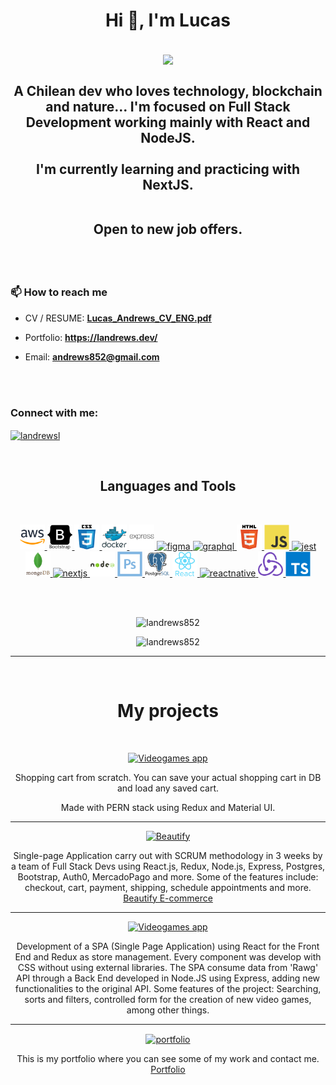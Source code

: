 

<h1 align="center">Hi 👋, I'm Lucas</h1></br>

<div align="center">
<img src="https://raw.githubusercontent.com/abhisheknaiidu/abhisheknaiidu/master/code.gif" width="355px" align="center"/>
</div>
  
<div >

<h2 align="center">A Chilean dev who loves technology, blockchain and nature... I'm focused on Full Stack Development working mainly with React and NodeJS. 
  
</br>
</br>
I'm currently learning and practicing with NextJS.
</br>
</br>

Open to new job offers.
</h2>

</div>

</br>
</br>

<h3>📫 How to reach me</h3>

- CV / RESUME: <a href="https://landrews.dev/Docs/CV_Lucas_Andrews_ENG.pdf" target="blank" rel="noreferrer">**Lucas_Andrews_CV_ENG.pdf**<a/>

- Portfolio: **https://landrews.dev/**

- Email: **andrews852@gmail.com**
  
</br>
</br>

<h3 align="left">Connect with me:</h3>
<p align="left">
<a href="https://linkedin.com/in/landrewsl" target="_blank" rel="noreferrer"><img align="center" src="https://raw.githubusercontent.com/rahuldkjain/github-profile-readme-generator/master/src/images/icons/Social/linked-in-alt.svg" alt="landrewsl" height="30" width="40" /></a>
</p>

</br>

<h2 align="center">Languages and Tools</h2>
</br>
<p align="center"> <a href="https://aws.amazon.com" target="_blank" rel="noreferrer"> <img src="https://raw.githubusercontent.com/devicons/devicon/master/icons/amazonwebservices/amazonwebservices-original-wordmark.svg" alt="aws" width="40" height="40"/> </a> <a href="https://getbootstrap.com" target="_blank" rel="noreferrer"> <img src="https://raw.githubusercontent.com/devicons/devicon/master/icons/bootstrap/bootstrap-plain-wordmark.svg" alt="bootstrap" width="40" height="40"/> </a> <a href="https://www.w3schools.com/css/" target="_blank" rel="noreferrer"> <img src="https://raw.githubusercontent.com/devicons/devicon/master/icons/css3/css3-original-wordmark.svg" alt="css3" width="40" height="40"/> </a> <a href="https://www.docker.com/" target="_blank" rel="noreferrer"> <img src="https://raw.githubusercontent.com/devicons/devicon/master/icons/docker/docker-original-wordmark.svg" alt="docker" width="40" height="40"/> </a> <a href="https://expressjs.com" target="_blank" rel="noreferrer"> <img src="https://raw.githubusercontent.com/devicons/devicon/master/icons/express/express-original-wordmark.svg" alt="express" width="40" height="40"/> </a> <a href="https://www.figma.com/" target="_blank" rel="noreferrer"> <img src="https://www.vectorlogo.zone/logos/figma/figma-icon.svg" alt="figma" width="40" height="40"/> </a> <a href="https://graphql.org" target="_blank" rel="noreferrer"> <img src="https://www.vectorlogo.zone/logos/graphql/graphql-icon.svg" alt="graphql" width="40" height="40"/> </a> <a href="https://www.w3.org/html/" target="_blank" rel="noreferrer"> <img src="https://raw.githubusercontent.com/devicons/devicon/master/icons/html5/html5-original-wordmark.svg" alt="html5" width="40" height="40"/> </a> <a href="https://developer.mozilla.org/en-US/docs/Web/JavaScript" target="_blank" rel="noreferrer"> <img src="https://raw.githubusercontent.com/devicons/devicon/master/icons/javascript/javascript-original.svg" alt="javascript" width="40" height="40"/> </a> <a href="https://jestjs.io" target="_blank" rel="noreferrer"> <img src="https://www.vectorlogo.zone/logos/jestjsio/jestjsio-icon.svg" alt="jest" width="40" height="40"/> </a> <a href="https://www.mongodb.com/" target="_blank" rel="noreferrer"> <img src="https://raw.githubusercontent.com/devicons/devicon/master/icons/mongodb/mongodb-original-wordmark.svg" alt="mongodb" width="40" height="40"/> </a> <a href="https://nextjs.org/" target="_blank" rel="noreferrer"> <img src="https://cdn.worldvectorlogo.com/logos/nextjs-2.svg" alt="nextjs" width="40" height="40"/> </a> <a href="https://nodejs.org" target="_blank" rel="noreferrer"> <img src="https://raw.githubusercontent.com/devicons/devicon/master/icons/nodejs/nodejs-original-wordmark.svg" alt="nodejs" width="40" height="40"/> </a> <a href="https://www.photoshop.com/en" target="_blank" rel="noreferrer"> <img src="https://raw.githubusercontent.com/devicons/devicon/master/icons/photoshop/photoshop-line.svg" alt="photoshop" width="40" height="40"/> </a> <a href="https://www.postgresql.org" target="_blank" rel="noreferrer"> <img src="https://raw.githubusercontent.com/devicons/devicon/master/icons/postgresql/postgresql-original-wordmark.svg" alt="postgresql" width="40" height="40"/> </a> <a href="https://reactjs.org/" target="_blank" rel="noreferrer"> <img src="https://raw.githubusercontent.com/devicons/devicon/master/icons/react/react-original-wordmark.svg" alt="react" width="40" height="40"/> </a> <a href="https://reactnative.dev/" target="_blank" rel="noreferrer"> <img src="https://reactnative.dev/img/header_logo.svg" alt="reactnative" width="40" height="40"/> </a> <a href="https://redux.js.org" target="_blank" rel="noreferrer"> <img src="https://raw.githubusercontent.com/devicons/devicon/master/icons/redux/redux-original.svg" alt="redux" width="40" height="40"/> </a> <a href="https://www.typescriptlang.org/" target="_blank" rel="noreferrer"> <img src="https://raw.githubusercontent.com/devicons/devicon/master/icons/typescript/typescript-original.svg" alt="typescript" width="40" height="40"/> </a> </p>
</br>
</br>

<div align="center">
<p align=""> <img src="https://komarev.com/ghpvc/?username=landrews852&label=Profile%20views&color=0e75b6&style=flat" alt="landrews852" /> </p>

<p><img align="" src="https://github-readme-stats.vercel.app/api/top-langs/?username=landrews852&layout=compact&bg_color=101010&title_color=f5f5f5&text_color=f5f5f5" alt="landrews852" /></p>

</div>
<hr>
</br>
<h1 align="center">
My projects
</h1>

</br>

<div align='center'>
<p>
<a href="https://github.com/landrews852/Numbers-Shop" target="_blank" rel="noopener noreferrer"><img width="296" height="190" src="https://denvercoder1-github-readme-stats.vercel.app/api/pin/?username=landrews852&repo=Numbers-Shop&bg_color=0.25turn,3f87a6,ebf8e1,f69d3c&title_color=6b1111&text_color=000000&show_icons=false" alt="Videogames app" /></a>
  
Shopping cart from scratch. You can save your actual shopping cart in DB and load any saved cart.
</p>
<p>
Made with PERN stack using Redux and Material UI.
</p>
</div>

<hr>

<div align='center'>
<p>
<a href="https://github.com/landrews852/PG-2-Beautify" target="_blank" rel="noopener noreferrer"><img width="296" height="190" src="https://denvercoder1-github-readme-stats.vercel.app/api/pin/?username=landrews852&repo=PG-2-Beautify&bg_color=0.25turn,3f87a6,ebf8e1,f69d3c&title_color=6b1111&text_color=000000&show_icons=false" alt="Beautify"></a>

Single-page Application carry out with SCRUM methodology in 3 weeks by a team of Full Stack Devs using React.js, Redux, Node.js, Express, Postgres, Bootstrap, Auth0, MercadoPago and more. Some of the features include: checkout, cart, payment, shipping, schedule appointments and more. [Beautify E-commerce](https://beautify-three.vercel.app/)
</p>

<hr>

<div align='center'>
<p>
<a href="https://github.com/landrews852/PI-Videogames" target="_blank" rel="noopener noreferrer"><img width="296" height="190" src="https://denvercoder1-github-readme-stats.vercel.app/api/pin/?username=landrews852&repo=PI-Videogames&bg_color=0.25turn,3f87a6,ebf8e1,f69d3c&show_icons=false&title_color=6b1111&text_color=000000" alt="Videogames app" /></a>
  
Development of a SPA (Single Page Application) using React for the Front End and Redux as store management. Every component was develop with CSS without using external libraries. The SPA consume data from 'Rawg' API through a Back End developed in Node.JS using Express, adding new functionalities to the original API. Some features of the project: Searching, sorts and filters, controlled form for the creation of new video games, among other things.
</p>
</div>

<hr>

<div align='center'>
<p>
<a href="https://github.com/landrews852/Portfolio-Lucas-Andrews" target="_blank" rel="noopener noreferrer" ><img width="296" height="190" src="https://denvercoder1-github-readme-stats.vercel.app/api/pin/?username=landrews852&repo=Portfolio-Lucas-Andrews&bg_color=0.25turn,3f87a6,ebf8e1,f69d3c&title_color=6b1111&text_color=000000&show_icons=false" alt="portfolio" align="center"></a>
</br>

This is my portfolio where you can see some of my work and contact me. [Portfolio](https://portfolio-lucas-andrews.vercel.app/)
</p>
</div>
  
